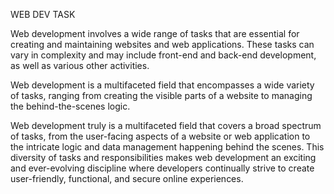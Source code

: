 WEB DEV TASK

Web development involves a wide range of tasks that are essential for creating and maintaining websites and web applications. These tasks can vary in complexity and may include front-end and back-end development, as well as various other activities. 

Web development is a multifaceted field that encompasses a wide variety of tasks, ranging from creating the visible parts of a website to managing the behind-the-scenes logic. 


Web development truly is a multifaceted field that covers a broad spectrum of tasks, from the user-facing aspects of a website or web application to the intricate logic and data management happening behind the scenes. This diversity of tasks and responsibilities makes web development an exciting and ever-evolving discipline where developers continually strive to create user-friendly, functional, and secure online experiences.
